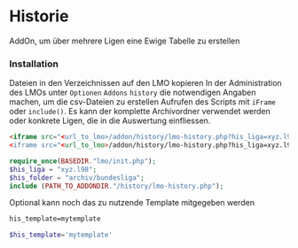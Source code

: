 # Historie

AddOn, um über mehrere Ligen eine Ewige Tabelle zu erstellen

### Installation

Dateien in den Verzeichnissen auf den LMO kopieren
In der Administration des LMOs unter `Optionen` `Addons` `history` die notwendigen Angaben machen, um die csv-Dateien zu erstellen
Aufrufen des Scripts mit `iFrame` oder `include()`. Es kann der komplette Archivordner verwendet werden oder konkrete Ligen, die in die Auswertung einfliessen.

```html
<iframe src="<url_to_lmo>/addon/history/lmo-history.php?his_liga=xyz.l98&his_folder=archiv/bundesliga</iframe>
<iframe src="<url_to_lmo>/addon/history/lmo-history.php?his_liga=xyz.l98&his_ligen=1bundesliga2003.l98,1bundesliga2002.l98,1bundesliga2001.l98,1bundesliga2000.l98"></iframe>
```

```php
require_once(BASEDIR."lmo/init.php");
$his_liga = "xyz.l98";
$his_folder = "archiv/bundesliga";
include (PATH_TO_ADDONDIR."/history/lmo-history.php");
```
Optional kann noch das zu nutzende Template mitgegeben werden
```html
his_template=mytemplate
```
```php
$his_template='mytemplate'
```

